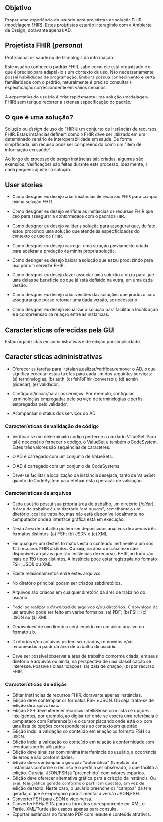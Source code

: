 ## Objetivo

Propor uma experiência do usuário para projetistas de solução FHIR (modelagem FHIR).
Estes projetistas estarão interagindo com o Ambiente de Design, doravante apenas AD.

## Projetista FHIR (_persona_)

Profissional de saúde ou de tecnologia da informação. 

Este usuário conhece o padrão FHIR, sabe como ele está organizado e o que é preciso para adaptá-lo a um contexto de uso.
Não necessariamente possui habilidades de programação. Embora possua conhecimento e certa familiaridade com o padrão, naturalmente é preciso consultar a especificação correspondente em vários cenários. 

A expectativa do usuário é criar rapidamente uma solução (modelagem FHIR) sem ter que recorrer à extensa
especificação do padrão. 

## O que é uma solução?

Solução ou _design_ de uso do FHIR é um conjunto de instâncias de recursos FHIR. 
Estas instâncias definem como o FHIR deve
ser utilizado em um determinado cenário de interoperabilidade em saúde.
De forma simplificada, um recurso pode ser compreendido como um
"item de informação em saúde". 

Ao longo do processo de _design_ instâncias são criadas, algumas são exemplos. 
Verificações são feitas durante este processo, idealmente, a cada pequeno
ajuste na solução.

## User stories

- Como designer eu desejo criar instâncias de recursos FHIR para compor minha solução FHIR.

- Como designer eu desejo verificar as instâncias de recursos FHIR que crio para assegurar a 
conformidade com o padrão FHIR.

- Como designer eu desejo validar a solução para assegurar que, de fato, estou propondo
uma solução que atende às especificidades do contexto de uso do FHIR. 

- Como designer eu desejo carregar uma solução previamente criada para acelerar a produção da minha própria solução.

- Como desinger eu desejo baixar a solução que estou produzindo para uso por um servidor FHIR.

- Como designer eu desejo fazer associar uma solução a outra para que uma delas se beneficie do que
já está definido na outra, em uma dada versão.

- Como designer eu desejo criar versões das soluções que produzo para assegurar que posso retomar 
uma dada versão, se necessário.

- Como designer eu desejo visualizar a solução para facilitar a localização e a compreensão da relação 
entre as instâncias.

## Características oferecidas pela GUI

Estão organizadas em administrativas e de edição por simplicidade.

## Características administrativas

- Oferecer as tarefas para instalar/atualizar/verificar/remover o AD, o que significa executar estas tarefas para cada um dos seguintes serviços: (a) terminologias; (b) auth; (c) fshToFhir (conversor); (d) admin (sidecar); (e) validador.
- Configurar/iniciar/parar os serviços. Por exemplo, configurar terminologias empregadas pelo serviço de terminologias e perfis empregados pelo validador.

- Acompanhar o status dos serviços do AD.

### Características de validação de código

- Verificar se um determinado código pertence a um dado ValueSet. Para tal é necessário fornecer o código, o ValueSet e também o CodeSystem. Estes três valores são sequências de caracteres.

- O AD é carregado com um conjunto de ValueSets.

- O AD é carregado com um conjunto de CodeSystems.

- Deve-se facilitar a localização da instância desejada, tanto de ValueSet quanto de CodeSystem para efetuar esta operação de validação.

### Características de arquivos

- Cada usuário possui sua própria área de trabalho, um diretório (_folder_). A área de trabalho é um diretório "em nuvem", semelhante a um diretório local de trabalho, mas não está disponível localmente no computador onde a interface gráfica está em execução.

- Nesta área de trabalho podem ser depositados arquivos de apenas três formatos distintos: (a) FSH; (b) JSON e (c) XML.

- Em qualquer um destes formatos está o conteúdo pertinente a um dos 154 recursos FHIR distintos. Ou seja, na área de trabalho estão disponíveis arquivos que são instâncias de recursos FHIR, ao todo são mais de 150 tipos distintos. A instância pode estar registrada no formato FSH, JSON ou XML.

- Existe relacionamentos entre estes arquivos.

- No diretório principal podem ser criados subdiretórios.

- Arquivos são criados em qualquer diretório da área de trabalho do usuário.

- Pode-se realizar o _download_ de arquivos e/ou diretórios. O download de um arquivo pode ser feito em vários formatos: (a) PDF; (b) FSH; (c) JSON ou (d) XML.

- O _download_ de um diretório será reunido em um único arquivo no formato zip.

- Diretórios e/ou arquivos podem ser criados, removidos e/ou renomeados a partir da área de trabalho do usuário.

- Deve ser possível observar a área de trabalho conforme criada, em seus diretório e arquivos ou ainda, na perspectiva de uma classificação de interesse. Possíveis classificações: (a) data de criação; (b) por recurso FHIR.

### Características de edição

- Editar instâncias de recursos FHIR, doravante apenas instâncias.
- Edição deve contemplar os formatos FSH e JSON. Ou seja, trata-se
  de edição de arquivo texto.
- Edição FSH deve oferecer recursos IntelliSense com lista de opções inteligentes, por exemplo, ao digitar ref<tab> onde se espera uma referência é completado com Reference(x) e o cursor piscando onde está o x com uma lista de opções correspondentes ao contexto em questão.
- Edição inclui a validação do conteúdo em relação ao formato FSH ou JSON.
- Edição inclui a validação do conteúdo em relação à conformidade com eventuais perfis utilizados.
- Edição deve sinalizar com mínima interferência do usuário, a ocorrência de erros e não conformidades.
- Edição deve contemplar a geração "automática" (template) de instâncias conforme o recurso e o perfil a ser observado, o que facilita a edição. Ou seja, JSON/FSH já "preenchido" com valores espúrios.
- Edição deve oferecer alternativa gráfica para a criação da instância. Ou seja, tela gráfica gerada conforme o perfil em questão, em vez da edição de texto. Neste caso, o usuário preenche os "campos" da tela gerada, o que é empregado para alimentar a versão JSON/FSH.
- Converter FSH para JSON e vice-versa.
- Converter FSH/JSON para os formatos correspondente em XML e Turtle. XML/Turtle são usados apenas para consulta.
- Exportar instâncias no formato PDF com leiaute e conteúdo atrativos.
